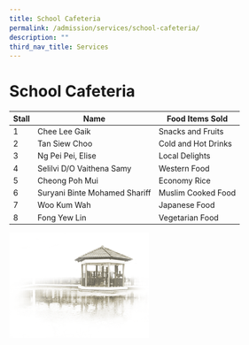 ```yaml
---
title: School Cafeteria
permalink: /admission/services/school-cafeteria/
description: ""
third_nav_title: Services
---
```

# **School Cafeteria**

| Stall 	| Name 	| Food Items Sold 	|
| ---	| ---	| ---	|
| 1 	| Chee Lee Gaik 	| Snacks and Fruits 	|
| 2 	| Tan Siew Choo 	| Cold and Hot Drinks 	|
| 3 	| Ng Pei Pei, Elise 	| Local Delights 	|
| 4 	| Selilvi D/O Vaithena Samy 	| Western Food 	|
| 5 	| Cheong Poh Mui 	| Economy Rice 	|
| 6 	| Suryani Binte Mohamed Shariff 	| Muslim Cooked Food 	|
| 7 	| Woo Kum Wah 	| Japanese Food 	|
| 8 	| Fong Yew Lin 	| Vegetarian Food 	|

<img src="/images/pavilion.png" style="width:50%">